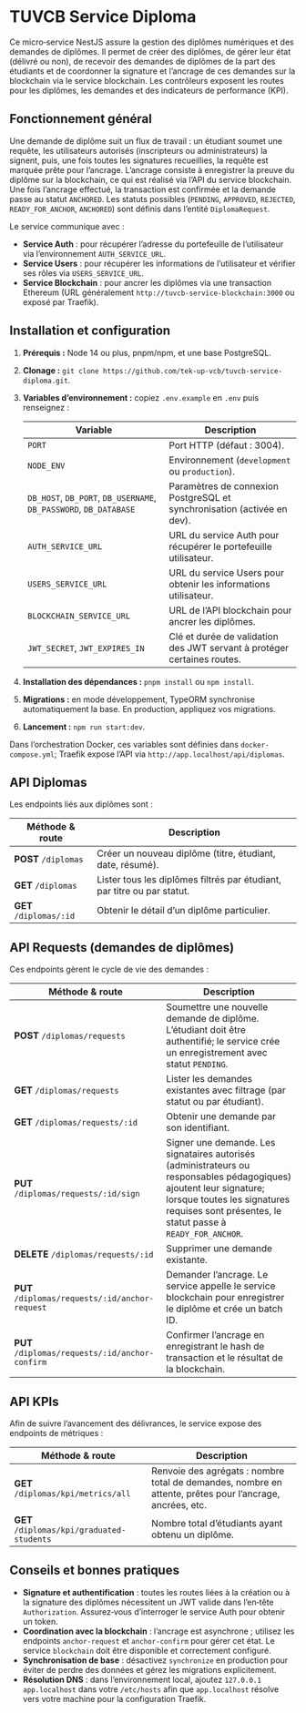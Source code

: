 # TUVCB Service Diploma

Ce micro‑service NestJS assure la gestion des diplômes numériques et des demandes de diplômes. Il permet de créer des diplômes, de gérer leur état (délivré ou non), de recevoir des demandes de diplômes de la part des étudiants et de coordonner la signature et l’ancrage de ces demandes sur la blockchain via le service blockchain. Les contrôleurs exposent les routes pour les diplômes, les demandes et des indicateurs de performance (KPI).

## Fonctionnement général

Une demande de diplôme suit un flux de travail : un étudiant soumet une requête, les utilisateurs autorisés (inscripteurs ou administrateurs) la signent, puis, une fois toutes les signatures recueillies, la requête est marquée prête pour l’ancrage. L’ancrage consiste à enregistrer la preuve du diplôme sur la blockchain, ce qui est réalisé via l’API du service blockchain. Une fois l’ancrage effectué, la transaction est confirmée et la demande passe au statut `ANCHORED`. Les statuts possibles (`PENDING`, `APPROVED`, `REJECTED`, `READY_FOR_ANCHOR`, `ANCHORED`) sont définis dans l’entité `DiplomaRequest`.

Le service communique avec :

- **Service Auth** : pour récupérer l’adresse du portefeuille de l’utilisateur via l’environnement `AUTH_SERVICE_URL`.
- **Service Users** : pour récupérer les informations de l’utilisateur et vérifier ses rôles via `USERS_SERVICE_URL`.
- **Service Blockchain** : pour ancrer les diplômes via une transaction Ethereum (URL généralement `http://tuvcb-service-blockchain:3000` ou exposé par Traefik).

## Installation et configuration

1. **Prérequis :** Node 14 ou plus, pnpm/npm, et une base PostgreSQL.
2. **Clonage :** `git clone https://github.com/tek-up-vcb/tuvcb-service-diploma.git`.
3. **Variables d’environnement :** copiez `.env.example` en `.env` puis renseignez :

   | Variable                                                          | Description                                                             |
   | ----------------------------------------------------------------- | ----------------------------------------------------------------------- |
   | `PORT`                                                            | Port HTTP (défaut : 3004).                                              |
   | `NODE_ENV`                                                        | Environnement (`development` ou `production`).                          |
   | `DB_HOST`, `DB_PORT`, `DB_USERNAME`, `DB_PASSWORD`, `DB_DATABASE` | Paramètres de connexion PostgreSQL et synchronisation (activée en dev). |
   | `AUTH_SERVICE_URL`                                                | URL du service Auth pour récupérer le portefeuille utilisateur.         |
   | `USERS_SERVICE_URL`                                               | URL du service Users pour obtenir les informations utilisateur.         |
   | `BLOCKCHAIN_SERVICE_URL`                                          | URL de l’API blockchain pour ancrer les diplômes.                       |
   | `JWT_SECRET`, `JWT_EXPIRES_IN`                                    | Clé et durée de validation des JWT servant à protéger certaines routes. |

4. **Installation des dépendances :** `pnpm install` ou `npm install`.
5. **Migrations :** en mode développement, TypeORM synchronise automatiquement la base. En production, appliquez vos migrations.
6. **Lancement :** `npm run start:dev`.

Dans l’orchestration Docker, ces variables sont définies dans `docker-compose.yml`; Traefik expose l’API via `http://app.localhost/api/diplomas`.

## API Diplomas

Les endpoints liés aux diplômes sont :

| Méthode & route         | Description                                                             |
| ----------------------- | ----------------------------------------------------------------------- |
| **POST** `/diplomas`    | Créer un nouveau diplôme (titre, étudiant, date, résumé).               |
| **GET** `/diplomas`     | Lister tous les diplômes filtrés par étudiant, par titre ou par statut. |
| **GET** `/diplomas/:id` | Obtenir le détail d’un diplôme particulier.                             |

## API Requests (demandes de diplômes)

Ces endpoints gèrent le cycle de vie des demandes :

| Méthode & route                                 | Description                                                                                                                                                                                                        |
| ----------------------------------------------- | ------------------------------------------------------------------------------------------------------------------------------------------------------------------------------------------------------------------ |
| **POST** `/diplomas/requests`                   | Soumettre une nouvelle demande de diplôme. L’étudiant doit être authentifié; le service crée un enregistrement avec statut `PENDING`.                                                                              |
| **GET** `/diplomas/requests`                    | Lister les demandes existantes avec filtrage (par statut ou par étudiant).                                                                                                                                         |
| **GET** `/diplomas/requests/:id`                | Obtenir une demande par son identifiant.                                                                                                                                                                           |
| **PUT** `/diplomas/requests/:id/sign`           | Signer une demande. Les signataires autorisés (administrateurs ou responsables pédagogiques) ajoutent leur signature; lorsque toutes les signatures requises sont présentes, le statut passe à `READY_FOR_ANCHOR`. |
| **DELETE** `/diplomas/requests/:id`             | Supprimer une demande existante.                                                                                                                                                                                   |
| **PUT** `/diplomas/requests/:id/anchor-request` | Demander l’ancrage. Le service appelle le service blockchain pour enregistrer le diplôme et crée un batch ID.                                                                                                      |
| **PUT** `/diplomas/requests/:id/anchor-confirm` | Confirmer l’ancrage en enregistrant le hash de transaction et le résultat de la blockchain.                                                                                                                        |

## API KPIs

Afin de suivre l’avancement des délivrances, le service expose des endpoints de métriques :

| Méthode & route                            | Description                                                                                              |
| ------------------------------------------ | -------------------------------------------------------------------------------------------------------- |
| **GET** `/diplomas/kpi/metrics/all`        | Renvoie des agrégats : nombre total de demandes, nombre en attente, prêtes pour l’ancrage, ancrées, etc. |
| **GET** `/diplomas/kpi/graduated-students` | Nombre total d’étudiants ayant obtenu un diplôme.                                                        |

## Conseils et bonnes pratiques

- **Signature et authentification** : toutes les routes liées à la création ou à la signature des diplômes nécessitent un JWT valide dans l’en‑tête `Authorization`. Assurez‑vous d’interroger le service Auth pour obtenir un token.
- **Coordination avec la blockchain** : l’ancrage est asynchrone ; utilisez les endpoints `anchor-request` et `anchor-confirm` pour gérer cet état. Le service `blockchain` doit être disponible et correctement configuré.
- **Synchronisation de base** : désactivez `synchronize` en production pour éviter de perdre des données et gérez les migrations explicitement.
- **Résolution DNS** : dans l’environnement local, ajoutez `127.0.0.1 app.localhost` dans votre `/etc/hosts` afin que `app.localhost` résolve vers votre machine pour la configuration Traefik.
